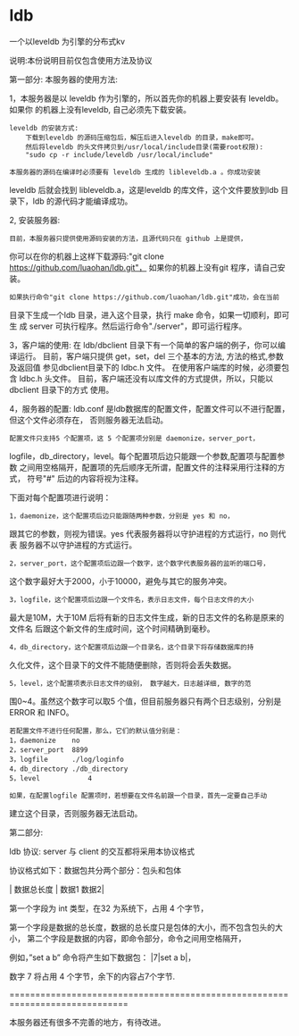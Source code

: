ldb
===

一个以leveldb 为引擎的分布式kv

说明:本份说明目前仅包含使用方法及协议

第一部分:
本服务器的使用方法:

1，本服务器是以 leveldb 作为引擎的，所以首先你的机器上要安装有 leveldb。如果你
的机器上没有leveldb, 自己必须先下载安装。

    leveldb 的安装方式:
        下载到leveldb 的源码压缩包后，解压后进入leveldb 的目录，make即可。
        然后将leveldb 的头文件拷贝到/usr/local/include目录(需要root权限):
        "sudo cp -r include/leveldb /usr/local/include"
    
    本服务器的源码在编译时必须要有 leveldb 生成的 libleveldb.a 。你成功安装
leveldb 后就会找到 libleveldb.a，这是leveldb 的库文件，这个文件要放到ldb 目
录下，ldb 的源代码才能编译成功。

2,  安装服务器:
    
    目前，本服务器只提供使用源码安装的方法，且源代码只在 github 上是提供，
你可以在你的机器上这样下载源码:"git clone https://github.com/luaohan/ldb.git"，
如果你的机器上没有git 程序，请自己安装。

    如果执行命令"git clone https://github.com/luaohan/ldb.git"成功，会在当前
目录下生成一个ldb 目录，进入这个目录，执行 make 命令，如果一切顺利，即可生
成 server 可执行程序。然后运行命令"./server"，即可运行程序。


3，客户端的使用:
    在 ldb/dbclient 目录下有一个简单的客户端的例子，你可以编译运行。
    目前，客户端只提供 get，set，del 三个基本的方法, 方法的格式,参数及返回值
参见dbclient目录下的 ldbc.h 文件。
    在使用客户端库的时候，必须要包含 ldbc.h 头文件。
    目前，客户端还没有以库文件的方式提供，所以，只能以dbclient 目录下的方式
使用。



4，服务器的配置:
    ldb.conf 是ldb数据库的配置文件，配置文件可以不进行配置，但这个文件必须存在，
否则服务器无法启动。

    配置文件只支持5 个配置项，这 5 个配置项分别是 daemonize，server_port，
logfile，db_directory，level。每个配置项后边只能跟一个参数,配置项与配置参数
之间用空格隔开，配置项的先后顺序无所谓，配置文件的注释采用行注释的方式，
符号"#" 后边的内容将视为注释。

下面对每个配置项进行说明：

    1，daemonize，这个配置项后边只能跟随两种参数，分别是 yes 和 no，
跟其它的参数，则视为错误。yes 代表服务器将以守护进程的方式运行，no 则代表
服务器不以守护进程的方式运行。

    2，server_port，这个配置项后边跟一个数字，这个数字代表服务器的监听的端口号，
这个数字最好大于2000，小于10000，避免与其它的服务冲突。

    3，logfile，这个配置项后边跟一个文件名，表示日志文件，每个日志文件的大小
最大是10M，大于10M 后将有新的日志文件生成，新的日志文件的名称是原来的文件名
后跟这个新文件的生成时间，这个时间精确到毫秒。

    4，db_directory，这个配置项后边跟一个目录名，这个目录下将存储数据库的持
久化文件，这个目录下的文件不能随便删除，否则将会丢失数据。

    5，level，这个配置项表示日志文件的级别， 数字越大，日志越详细, 数字的范
围0~4。虽然这个数字可以取5 个值，但目前服务器只有两个日志级别，分别是
ERROR 和 INFO。

    若配置文件不进行任何配置，那么，它们的默认值分别是：
    1，daemonize    no
    2，server_port  8899
    3，logfile      ./log/loginfo
    4，db_directory ./db_directory
    5，level            4

    如果，在配置logfile 配置项时，若想要在文件名前跟一个目录，首先一定要自己手动
建立这个目录，否则服务器无法启动。
   
第二部分:

ldb 协议: server 与 client 的交互都将采用本协议格式

协议格式如下：数据包共分两个部分：包头和包体

| 数据总长度 | 数据1   数据2| 

第一个字段为 int 类型，在32 为系统下，占用 4 个字节，

第一个字段是数据的总长度，数据的总长度只是包体的大小，而不包含包头的大小，
第二个字段是数据的内容，即命令部分，命令之间用空格隔开，

例如，”set a b” 命令将产生如下数据包：
|7|set a b|，

数字 7 将占用 4 个字节，余下的内容占7个字节.

=============================================================================

本服务器还有很多不完善的地方，有待改进。
